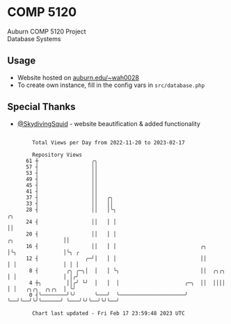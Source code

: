 # COMP 5120
Auburn COMP 5120 Project  
Database Systems

## Usage
- Website hosted on [auburn.edu/~wah0028](https://webhome.auburn.edu/~wah0028/)
- To create own instance, fill in the config vars in `src/database.php`

## Special Thanks
- [@SkydivingSquid](https://github.com/SkydivingSquid) - website beautification & added functionality

```

        Total Views per Day from 2022-11-20 to 2023-02-17

        Repository Views
      61 ┼                 ╭╮
      57 ┤                 ││
      53 ┤                 ││
      49 ┤                 ││
      45 ┤                 ││
      41 ┤                 ││
      37 ┤                 ││   ╭╮
      33 ┤                 ││   ││
      28 ┤                 ││   │╰╮                                                           ╭╮
      24 ┤                 ││   │ │                                                           ││
      20 ┤                 ││   │ │                                         ╭╮                ││
      16 ┤                 ││   │ │                           ╭╮            │╰╮               │╰╮ ╭
      12 ┤               ╭─╯│   │ │                           ││            │ │               │ │ │
       8 ┤         ╭╮ ╭─╮│  │   │ ╰╮                          ││  ╭╮╭╮      │ │               │ │╭╯
       4 ┼╮        ││╭╯ ╰╯  │   │  │                     ╭─╮  ││  ││││      │ │   ╭╮╭╮  ╭╮╭╮  │ ╰╯
       0 ┤╰────────╯╰╯      ╰───╯  ╰─────────────────────╯ ╰──╯╰──╯╰╯╰──────╯ ╰───╯╰╯╰──╯╰╯╰──╯

        Chart last updated - Fri Feb 17 23:59:48 2023 UTC
        
```
